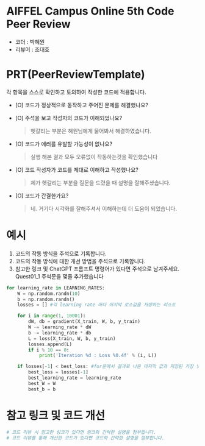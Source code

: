 # AIFFEL Campus Online 5th Code Peer Review
- 코더 : 박혜원
- 리뷰어 : 조대호


# PRT(PeerReviewTemplate)
각 항목을 스스로 확인하고 토의하여 작성한 코드에 적용합니다.

- [O] 코드가 정상적으로 동작하고 주어진 문제를 해결했나요?

- [O] 주석을 보고 작성자의 코드가 이해되었나요?
  > 헷갈리는 부분은 혜원님에게 물어봐서 해결하였습니다.
- [O] 코드가 에러를 유발할 가능성이 없나요?
  > 실행 해본 결과 모두 오류없이 작동하는것을 확인했습니다
- [O] 코드 작성자가 코드를 제대로 이해하고 작성했나요?
  > 제가 헷갈리는 부분을 질문을 드렸을 때 설명을 잘해주셨습니다.
- [O] 코드가 간결한가요?
  > 네. 거기다 시각화를 잘해주셔서 이해하는데 더 도움이 되었습니다.

# 예시
1. 코드의 작동 방식을 주석으로 기록합니다.
2. 코드의 작동 방식에 대한 개선 방법을 주석으로 기록합니다.
3. 참고한 링크 및 ChatGPT 프롬프트 명령어가 있다면 주석으로 남겨주세요.
Quest01_1 주석문을 몇줄 추가했습니다
```python
for learning_rate in LEARNING_RATES:
    W = np.random.randn(10)
    b = np.random.randn()
    losses = [] #각 learning rate 마다 마지막 로스값을 저장하는 리스트

    for i in range(1, 10001):
        dW, db = gradient(X_train, W, b, y_train)
        W -= learning_rate * dW
        b -= learning_rate * db
        L = loss(X_train, W, b, y_train)
        losses.append(L)
        if i % 10 == 0:
            print('Iteration %d : Loss %0.4f' % (i, L))

    if losses[-1] < best_loss: #for문에서 결과로 나온 마지막 값과 저장된 가장 낮은 로스값 비교
        best_loss = losses[-1]
        best_learning_rate = learning_rate
        best_W = W
        best_b = b

```

# 참고 링크 및 코드 개선
```python
# 코드 리뷰 시 참고한 링크가 있다면 링크와 간략한 설명을 첨부합니다.
# 코드 리뷰를 통해 개선한 코드가 있다면 코드와 간략한 설명을 첨부합니다.
```


